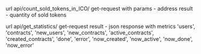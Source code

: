 url
api/count_sold_tokens_in_ICO/
get-request with params - address
result - quantity of sold tokens

url
api/get_statistics/
get-request
result - json response with metrics
'users', 'contracts', 'new_users', 'new_contracts', 'active_contracts', 'created_contracts',
'done', 'error', 'now_created', 'now_active', 'now_done', 'now_error'
